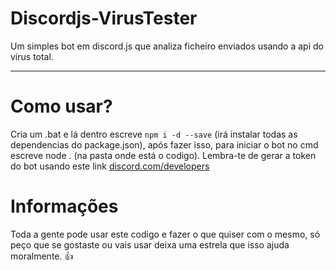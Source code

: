 # Discordjs-VirusTester

Um simples bot em discord.js que analiza ficheiro enviados usando a api do virus total. 

---------
# Como usar?

Cria um .bat e lá dentro escreve
```npm i -d --save``` (irá instalar todas as dependencias do package.json), após fazer isso, para iniciar o bot no cmd escreve  node . (na pasta onde está o codigo). Lembra-te de gerar a token do bot usando este link [discord.com/developers](https://discord.com/developers/)

# Informações

Toda a gente pode usar este codigo e fazer o que quiser com o mesmo, só peço que se gostaste ou vais usar deixa uma estrela que isso ajuda moralmente. 👍
